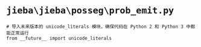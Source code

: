 # `jieba\jieba\posseg\prob_emit.py`

```
# 导入未来版本的 unicode_literals 模块，确保代码在 Python 2 和 Python 3 中都能正常运行
from __future__ import unicode_literals
```